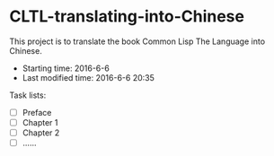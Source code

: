# CLTL-translating-into-Chinese
This project is to translate the book Common Lisp The Language into Chinese.

- Starting time: 2016-6-6
- Last modified time: 2016-6-6 20:35

Task lists:
- [ ] Preface
- [ ] Chapter 1
- [ ] Chapter 2
- [ ] ......
